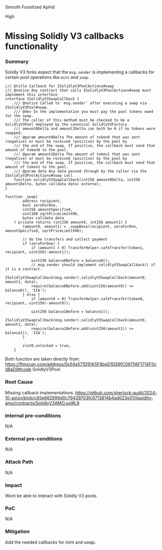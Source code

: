 Smooth Fossilized Aphid

High

# Missing Solidly V3 callbacks functionality

### Summary

Solidly V3 forks expect that the `msg.sender` is implementing a callbacks for certain pool operations like `mint` and `swap`.
```solidity
/// @title Callback for ISolidlyV3PoolActions#swap
/// @notice Any contract that calls ISolidlyV3PoolActions#swap must implement this interface
interface ISolidlyV3SwapCallback {
    /// @notice Called to `msg.sender` after executing a swap via ISolidlyV3Pool#swap.
    /// @dev In the implementation you must pay the pool tokens owed for the swap.
    /// The caller of this method must be checked to be a SolidlyV3Pool deployed by the canonical SolidlyV3Factory.
    /// amount0Delta and amount1Delta can both be 0 if no tokens were swapped.
    /// @param amount0Delta The amount of token0 that was sent (negative) or must be received (positive) by the pool by
    /// the end of the swap. If positive, the callback must send that amount of token0 to the pool.
    /// @param amount1Delta The amount of token1 that was sent (negative) or must be received (positive) by the pool by
    /// the end of the swap. If positive, the callback must send that amount of token1 to the pool.
    /// @param data Any data passed through by the caller via the ISolidlyV3PoolActions#swap call
    function solidlyV3SwapCallback(int256 amount0Delta, int256 amount1Delta, bytes calldata data) external;
}
```

```solidity
function _swap(
        address recipient,
        bool zeroForOne,
        int256 amountSpecified,
        uint160 sqrtPriceLimitX96,
        bytes calldata data
    ) private returns (int256 amount0, int256 amount1) {
        (amount0, amount1) = _swapBase(recipient, zeroForOne, amountSpecified, sqrtPriceLimitX96);

        // do the transfers and collect payment
        if (zeroForOne) {
            if (amount1 < 0) TransferHelper.safeTransfer(token1, recipient, uint256(-amount1));

            uint256 balance0Before = balance0();
            // msg.sender should implement solidlyV3SwapCallback() if it is a contract.
            ISolidlyV3SwapCallback(msg.sender).solidlyV3SwapCallback(amount0, amount1, data);
            require(balance0Before.add(uint256(amount0)) <= balance0(), 'IIA');
        } else {
            if (amount0 < 0) TransferHelper.safeTransfer(token0, recipient, uint256(-amount0));

            uint256 balance1Before = balance1();
            ISolidlyV3SwapCallback(msg.sender).solidlyV3SwapCallback(amount0, amount1, data);
            require(balance1Before.add(uint256(amount1)) <= balance1(), 'IIA');
        }

        slot0.unlocked = true;
    }
```

Both function are taken directly from: https://ftmscan.com/address/0x54a571D91A5F8beD1D56fC09756F1714F0cd8aD9#code SolidlyV3Pool
### Root Cause

Missing callback implementations.
https://github.com/sherlock-audit/2024-10-axion/blob/c65e662999d0c79439703fc6713814b4ad023e01/liquidity-amo/contracts/SolidlyV3AMO.sol#L8

### Internal pre-conditions

N/A
### External pre-conditions

N/A
### Attack Path

N/A
### Impact

Wont be able to interact with Solidly V3 pools.
### PoC

N/A
### Mitigation

Add the needed callbacks for mint and swap.